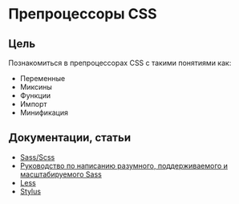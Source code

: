 # Препроцессоры CSS

## Цель
Познакомиться в препроцессорах CSS с такими понятиями как:
- Переменные
- Миксины
- Функции
- Импорт
- Минификация

## Документации, статьи
- [Sass/Scss](http://sass-lang.com/)
- [Руководство по написанию разумного, поддерживаемого и масштабируемого Sass](https://sass-guidelin.es/ru/)
- [Less](http://lesscss.org/)
- [Stylus](http://stylus-lang.com/)

